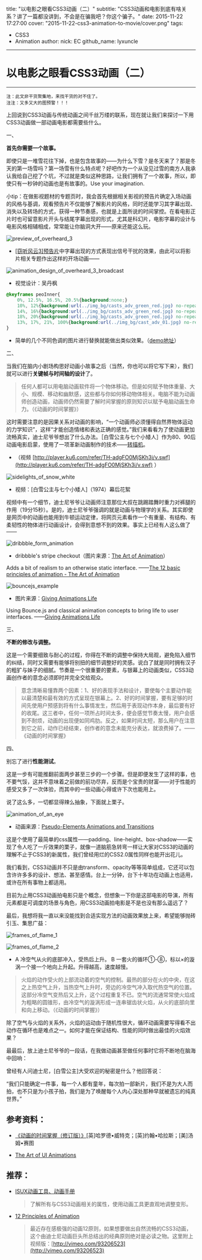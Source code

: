 title: "以电影之眼看CSS3动画（二）"
subtitle: "CSS3动画和电影到底有啥关系？讲了一篇都没讲到，不会是在骗我吧？你这个骗子。"
date: 2015-11-22 17:27:00
cover: "2015-11-22-css3-animation-to-movie/cover.png"
tags: 
 - CSS3
 - Animation
author:
	nick: EC
	github_name: lyxuncle
---
# 以电影之眼看CSS3动画（二）
----------

	注：此文非干货聚集地，来找干货的对不住了。
	注注：又多又大的图预警！！！

上回说到CSS3动画与传统动画之间千丝万缕的联系，现在就让我们来探讨一下用CSS3动画做一部动画电影都需要些什么。

一、

**首先你需要一个故事。**

即使只是一堆雪花往下掉，也是包含故事的——为什么下雪？是冬天来了？那是冬天的第一场雪吗？第一场雪有什么特点呢？好吧作为一个从没见过雪的南方人我承认我给自己挖了个坑，不过就是类似这种思路，让我们拥有了一个故事，所以，即使只有一秒钟的动画也是有故事的。Use your imagination.

小tip：在做影视题材的专题页时，我会首先根据相关影视的预告片确定入场动画的风格与基调，观看预告片不仅能够了解影片的风格，同时还能学习其字幕出现、消失以及转场的方式，获得一种节奏感，也就是上面所说的时间掌控。在看电影正片时也可留意影片开头与结尾字幕出现的形式，尤其是科幻片，电影字幕的设计与电影风格相辅相成，常常能让你脑洞大开——原来还能这么玩。

![preview_of_overheard_3](/img/post/2015-11-22-css3-animation-to-movie/2-1_preview_of_overheard_3.gif)
 
- [[窃听风云3]预告片](http://movie.douban.com/trailer/156598/#content)中字幕出现的方式表现出信号干扰的效果，由此可以将影片相关专题作出这样的开场动画——

![animation_design_of_overheard_3_broadcast](/img/post/2015-11-22-css3-animation-to-movie/2-2_animation_design_of_overheard_3_broadcast.gif)

- 视觉设计：吴丹枫

```css
@keyframes peoInner{
	0%, 12.5%, 16.5%, 20.5%{background:none;}
	10%, 12%{background:url(../img_bg/casts_adv_green_red.jpg) no-repeat 0 0;}
	14%, 16%{background:url(../img_bg/casts_adv_green_red.jpg) no-repeat 0 -725px;}
	18%, 20%{background:url(../img_bg/casts_adv_green_red.jpg) no-repeat 0 -725px;}
	13%, 17%, 21%, 100%{background:url(../img_bg/cast_adv_01.jpg) no-repeat top center;}
}
```
 
- 简单的几个不同色调的图片进行替换就能做出类似效果。（[demo地址](http://labs.qiang.it/labs/EC_demo/Doing_Movie_by_CSS3.html)）

二、

当我们在脑内小剧场构思好动画小故事之后（当然，你也可以将它写下来），我们就可以进行**关键帧与时间轴的设计**了。

> 任何人都可以用电脑动画软件将一个物体移动。但是如何赋予物体重量、大小、规模、移动和幽默感，这些都与你如何移动物体相关。电脑不能为动画师创造动画，动画师仍然需要了解时间掌握的原则知识以赋予电脑动画生命力。（《动画的时间掌握》）

这时需要注意的是因果关系对动画的影响，“一个动画师必须懂得自然界物体运动的力学知识”，这样“才能创造情绪和表达正确的感觉。”我们来看看为了使动画更加流畅真实，迪士尼爷爷想出了什么办法。［白雪公主与七个小矮人］作为80、90后动画电影启蒙，使用了一项革新动画制作的技术——[转描机](http://zh.wikipedia.org/wiki/%E8%BD%AC%E6%8F%8F%E6%9C%BA%E6%8A%80%E6%9C%AF)。

- （视频 [http://player.ku6.com/refer/TH-adgFO0MjSKh3i/v.swf](http://player.ku6.com/refer/TH-adgFO0MjSKh3i/v.swf) ）

![sidelights_of_snow_white](/img/post/2015-11-22-css3-animation-to-movie/2-4_sidelights_of_snow_white.gif)

- 视频：[白雪公主与七个小矮人]（1974）幕后花絮

视频中有一个细节，迪士尼爷爷让动画师注意那位大叔在跳踢踏舞时重力对裤腿的作用（19分15秒）。是的，迪士尼爷爷强调的就是动画与物理学的关系。其实即使是网页中的动画也能用到牛顿运动定律，将网页元素看作一个有重量、有结构、有柔韧性的物体进行动画设计，会得到意想不到的效果。事实上已经有人这么做了——

![dribbble_form_animation](/img/post/2015-11-22-css3-animation-to-movie/2-5_dribbble_form_animation.gif)
 
- dribbble's stripe checkout（图片来源：[The Art of Animation](http://markgeyer.com/pres/the-art-of-ui-animations/#/2/9)）

Adds a bit of realism to an otherwise static interface. ——[The 12 basic principles of animation - The Art of Animation](http://markgeyer.com/pres/the-art-of-ui-animations/#/2/5)

![bouncejs_example](/img/post/2015-11-22-css3-animation-to-movie/2-6_bouncejs_example.gif)
 
- 图片来源：[Giving Animations Life](https://medium.com/tictail-makers/giving-animations-life-8b20165224c5)

Using Bounce.js and classical animation concepts to bring life to user interfaces. ——[Giving Animations Life](https://medium.com/tictail-makers/giving-animations-life-8b20165224c5)

三、

**不断的修改与调整。**

这是一个需要细致与耐心的过程，你得在不断的调整中保持大局观，避免陷入细节的纠结，同时又需要有能够将别扭的细节调整好的灵感。说白了就是同时拥有汉子的粗犷与妹子的细腻。节奏是一个很重要的要素，与银幕上的动画类似，CSS3动画创作者的意念必须即时并完全交给观众。

> 意念清晰易懂靠两个因素：1、好的表现手法和设计，要使每个主要动作能以最清楚和最有效的方式呈现在银幕上。2、好的时间掌握，要有足够的时间先使用户预感到将有什么事情发生，然后用于表现动作本身，最后要有好的收尾。这三者中，任何一项所占时间太多，便会感觉节奏太慢，用户会感到不耐烦，动画的出现便如同鸡肋。反之，如果时间太短，那么用户在注意到它之前，动作已经结束，创作者的意念未能充分表达，就浪费掉了。——《动画的时间掌握》

四、

别忘了进行**性能测试**。

这是一步有可能推翻前面两步甚至三步的一个步骤。但是即便发生了这样的事，也不要气馁，这并不意味着之前做的前功尽弃，反而是个宝贵的财富——对于性能的感受又多了一次体验，而其中的一些动画心得或许下次也能用上。

说了这么多，一切都显得辣么抽象，下面就上栗子。

![animation_of_an_eye](/img/post/2015-11-22-css3-animation-to-movie/2-7_animation_of_an_eye.gif)

- 动画来源：[Pseudo-Elements Animations and Transitions](http://tympanus.net/Development/PseudoElementsAnimationsTransitions/index4.html)

这是个使用了最简单的css属性——padding、line-height、box-shadow——实现了令人吃了一斤效果的栗子，就像一道脑筋急转弯一样让大家对CSS3的动画的理解不止于CSS3的新属性，我们曾经用烂的CSS2.0属性同样也能开出花儿。

我们看到，CSS3动画并不只是由transform、opacity等等简单组成，它还可以包含许许多多的设计、想法、甚至感情。台上一分钟，台下十年功在动画上也适用，或许在所有事物上都适用。

目前为止用CSS3动画拍电影只是个概念，但想象一下你是这部电影的导演，所有元素都是可调度的场景与角色，用CSS3动画拍电影是不是也没有那么遥远了？

最后，我想将我一直以来没能找到合适实现方法的动画效果放上来，希望能够抛砖引玉、集思广益：

![frames_of_flame_1](/img/post/2015-11-22-css3-animation-to-movie/2-8_frames_of_flame_1.jpg)

![frames_of_flame_2](/img/post/2015-11-22-css3-animation-to-movie/2-9_frames_of_flame_2.jpg )

- A 冷空气从火的底部冲入，受热后上升。 B 一套火的循环①-⑧，标以×的漩涡一个接一个地向上升起。升得越高，速度越慢。

> 火焰的动作受火的上部流动着的空气的控制。最热的部分在火的中央，在这之上热空气上升，当热空气上升时，旁边的冷空气冲入取代热空气的位置。这部分冷空气变热后又上升，这个过程重复不已。空气的流通常常使火焰成为粗略的圆锥形，由冷空气的漩涡形成一连串锯齿状火焰，从火的底部向里和向上移动。（《动画的时间掌握》）


除了空气与火焰的关系外，火焰的运动由于随机性很大，循环动画需要写得看不出动作在循环也是难点之一。如何才能在保证结构、性能的同时做出最佳的火焰效果？

最最后，放上迪士尼爷爷的一段话，在我做动画甚至做任何事时它将不断地在脑海中回响：

曾经有人问迪士尼，[白雪公主]大受欢迎的秘密是什么？他回答说：

“我们只能确定一件事，每一个人都有童年，每次拍一部新片，我们不是为大人而拍，也不只是为小孩子拍，我们是为了唤醒每个人内心深处那种早就被遗忘的纯真世界。”

## 参考资料：

- [《动画的时间掌握（修订版）》](http://www.amazon.cn/%E5%8A%A8%E7%94%BB%E7%9A%84%E6%97%B6%E9%97%B4%E6%8E%8C%E6%8F%A1-%E5%93%88%E7%BD%97%E5%BE%B7%E2%80%A2%E5%A8%81%E7%89%B9%E5%85%8B/dp/B0094N5III/ref=sr_1_1?ie=UTF8&qid=1420369719&sr=8-1&keywords=%E5%8A%A8%E7%94%BB%E7%9A%84%E6%97%B6%E9%97%B4%E6%8E%8C%E6%8F%A1)[英]哈罗德•威特克；[英]约翰•哈拉斯；[美]汤姆•赛图

- [The Art of UI Animations](http://markgeyer.com/pres/the-art-of-ui-animations/#/) 

## 推荐：

- [ISUX动画工具、动画手册](ttp://isux.tencent.com/css3/tools.html)
	
	> 了解所有与CSS3动画相关的属性，使用动画工具更直观地调整变形。

- [12 Principles of Animation](http://minyos.its.rmit.edu.au/aim/a_notes/anim_principles.html)
	
	> 最近存在感极强的动画12原则，如果想要做出自然流畅的CSS3动画，这个由迪士尼动画巨头所总结出的经典原则绝对是必读之物。这里附上视频版：[http://vimeo.com/93206523](http://vimeo.com/93206523)
